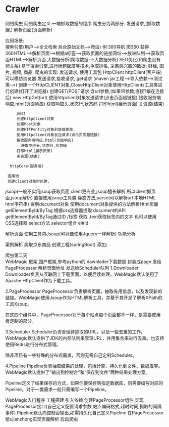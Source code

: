 # Crawler
网络爬虫
网络爬虫定义:一端抓取数据的程序
  爬虫分为两部分:
     发送请求,(抓取数据,)
     解析页面(页面解析)
     
应用场景:     
     搜索引擎(用户-->全文检索    后台原始文档-->爬虫)
        例:360导航 爬360  获得360HTML-->解析页面-->根据a标签-->获取页面的链接网址-->放进队列-->获取页面HTML-->解析页面
     大数据分析(爬取数据-->大数据分析)
     SEO优化(和爬虫没有卵关系)
        基于搜索引擎,进行标题密度等技术,争取排名,
     采集感兴趣的数据:
        财经,
        图片,
        视频,
        商品,
爬虫的实现:
  发送请求,
    使用工具包 HttpClient
      httpClient(客户端)
        可以模仿浏览器 发送请求,接收请求,
         get请求
          (maven jar工程-->导入依赖-->测试类-->)
          创建一个HttpCLIENT对象,CloseHttpClient对象使用HttpClients工具类进行创建(打开了浏览器)
          创建GET/POST请求 含url参数,(如果带参数,直接?跟在连接后)
            new HttpGet(url)
          使用httpclient对象发送请求(点击页面超链接)
          接收服务端响应,html(页面响应)
            获取响应头,状态行,状态码
          打印html(展示页面)
          关资源(结束)
          
          
          
         post
         创建HttpClient对象
         创建Post对象
         创建HTTPentity对象封装成表单,
         使用httpclient对象发送请求(点击页面超链接)
         接收服务端响应,html(页面响应)
           获取响应头,状态行,状态码
         打印html(展示页面)
         关资源(结束)
        
      httpCore(服务端)
      
     连接池
     创建client对象时创建,
  jsuop(一般不实用jsoup获取页面,client更专业,jsoup擅长解析,所以client抓页面,jsoup解析)
    直接使用jsoup工具类.静态方法,parse(可以解析url 本地HTML html字符串)
    得到decument对象
    使用document对象提供的方法解析Html页面
      getElementById/ByTag
      根据css选择器提取
     document的API 
      getElementById/ByTag通过ID  /标签 获取 
      .text获取标签内的文本
     也可以使用CSS选择器
      select方法
      selector组合
        el#id
       
      
      
        
  解析页面
    使用工具包Jsoup(可以像使用Jquery一样解析)
    功能分析
    
    
 案例解析
  爬取京东商品
  创建工程(springBoot)
  添加j
  
  
爬虫第二天  
WebMagic 框架,国产框架,参考python的
dawnlader下载数据  封装成page  发给PageProcesser   解析页面地址 发送给Scheduler队列
1.Downloader
Downloader负责从互联网上下载页面，以便后续处理。WebMagic默认使用了Apache HttpClient作为下载工具。

2.PageProcessor
PageProcessor负责解析页面，抽取有用信息，以及发现新的链接。WebMagic使用Jsoup作为HTML解析工具，并基于其开发了解析XPath的工具Xsoup。

在这四个组件中，PageProcessor对于每个站点每个页面都不一样，是需要使用者定制的部分。

3.Scheduler
Scheduler负责管理待抓取的URL，以及一些去重的工作。WebMagic默认提供了JDK的内存队列来管理URL，并用集合来进行去重。也支持使用Redis进行分布式管理。

除非项目有一些特殊的分布式需求，否则无需自己定制Scheduler。

4.Pipeline
Pipeline负责抽取结果的处理，包括计算、持久化到文件、数据库等。WebMagic默认提供了“输出到控制台”和“保存到文件”两种结果处理方案。

Pipeline定义了结果保存的方式，如果你要保存到指定数据库，则需要编写对应的Pipeline。对于一类需求一般只需编写一个Pipeline。



WebMagic入门程序
  工程搭建 
  引入依赖
  创建PageProcessor组件,实现PageProcessor接口(自己定义配置请求参数,站点编码格式,超时时间,抓取的间隔事件)
     Pipeline默认向控制台输出,如需持久化自己定义Pipeline
  在PageProcessor组ujianzhong实现页面解析
  启动爬虫
  
  

  
 
    
    
      
